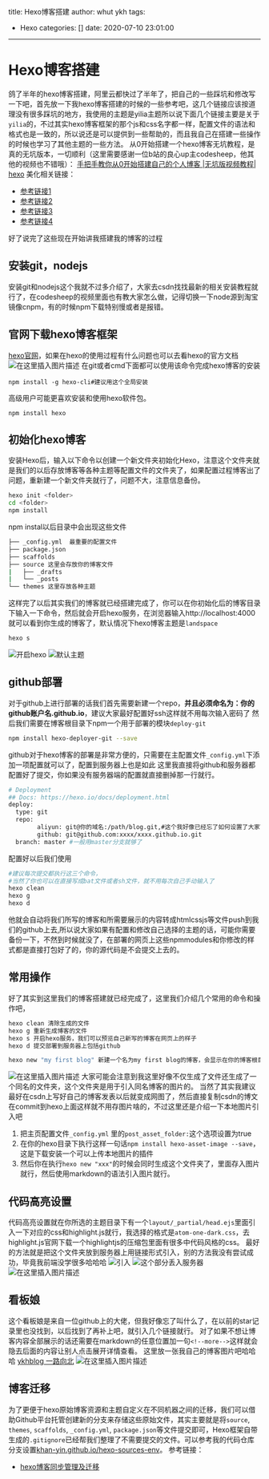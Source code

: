 title: Hexo博客搭建
author: whut ykh
tags:
  - Hexo
categories: []
date: 2020-07-10 23:01:00
---
# Hexo博客搭建
鸽了半年的hexo博客搭建，阿里云都快过了半年了，把自己的一些踩坑和修改写一下吧，首先放一下我hexo博客搭建的时候的一些参考吧，这几个链接应该按道理没有很多踩坑的地方，我使用的主题是yilia主题所以说下面几个链接主要是关于`yilia`的，不过其实hexo博客框架的那个js和css名字都一样，配置文件的语法和格式也是一致的，所以说还是可以提供到一些帮助的，而且我自己在搭建一些操作的时候也学习了其他主题的一些方法。
从0开始搭建一个hexo博客无坑教程，是真的无坑版本，一切顺利（这里需要感谢一位b站的良心up主codesheep，他其他的视频也不错哦）：
[手把手教你从0开始搭建自己的个人博客 |无坑版视频教程| hexo](https://www.bilibili.com/video/BV1Yb411a7ty?from=search&seid=15936694823282570499)
美化相关链接：
- [参考链接1](https://zhousiwei.gitee.io/)
- [参考链接2](https://blog.zscself.com/posts/70677220/)
- [参考链接3](https://shu-ren-yu.github.io/2020/02/08/hexo-%E5%BB%BA%E7%AB%99%E5%8F%82%E8%80%83%E8%B5%84%E6%96%99/)
- [参考链接4](https://ccs.zone/post/65edc760.html)
 
好了说完了这些现在开始讲我搭建我的博客的过程<!--more-->
## 安装git，nodejs
安装git和nodejs这个我就不过多介绍了，大家去csdn找找最新的相关安装教程就行了，在codesheep的视频里面也有教大家怎么做，记得切换一下node源到淘宝镜像cnpm，有的时候npm下载特别慢或者是报错。
## 官网下载hexo博客框架
[hexo官网](https://hexo.io/)，如果在hexo的使用过程有什么问题也可以去看hexo的官方文档
![在这里插入图片描述](https://img-blog.csdnimg.cn/20200710212314229.png?x-oss-process=image/watermark,type_ZmFuZ3poZW5naGVpdGk,shadow_10,text_aHR0cHM6Ly9ibG9nLmNzZG4ubmV0L0phY2tfX19F,size_16,color_FFFFFF,t_70)
在git或者cmd下面都可以使用该命令完成hexo博客的安装
```shell
npm install -g hexo-cli#建议用这个全局安装
```
高级用户可能更喜欢安装和使用hexo软件包。
```shell
npm install hexo
```
## 初始化hexo博客
安装Hexo后，输入以下命令以创建一个新文件夹初始化Hexo，注意这个文件夹就是我们的以后存放博客等各种主题等配置文件的文件夹了，如果配置过程博客出了问题，重新建一个新文件夹就行了，问题不大，注意信息备份。
```bash
hexo init <folder>
cd <folder>
npm install
```
npm instal以后目录中会出现这些文件

```bash
├── _config.yml  最重要的配置文件
├── package.json
├── scaffolds
├── source 这里会存放你的博客文件
|   ├── _drafts
|   └── _posts
└── themes 这里存放各种主题
```

这样完了以后其实我们的博客就已经搭建完成了，你可以在你初始化后的博客目录下输入一下命令，然后就会开启hexo服务，在浏览器输入http://localhost:4000  
就可以看到你生成的博客了，默认情况下hexo博客主题是`landspace`
```bash
hexo s
```
![开启hexo](https://img-blog.csdnimg.cn/20200710214046575.png?x-oss-process=image/watermark,type_ZmFuZ3poZW5naGVpdGk,shadow_10,text_aHR0cHM6Ly9ibG9nLmNzZG4ubmV0L0phY2tfX19F,size_16,color_FFFFFF,t_70)
![默认主题](https://img-blog.csdnimg.cn/20200710214711645.png?x-oss-process=image/watermark,type_ZmFuZ3poZW5naGVpdGk,shadow_10,text_aHR0cHM6Ly9ibG9nLmNzZG4ubmV0L0phY2tfX19F,size_16,color_FFFFFF,t_70)

## github部署
对于github上进行部署的话我们首先需要新建一个repo，**并且必须命名为：你的github账户名.github.io**，建议大家最好配置好ssh这样就不用每次输入密码了
然后我们需要在博客根目录下npm一个用于部署的模块`deploy-git` 

```bash
npm install hexo-deployer-git --save
```
github对于hexo博客的部署是非常方便的，只需要在主配置文件`_config.yml`下添加一项配置就可以了，配置到服务器上也是如此
这里我直接将github和服务器都配置好了提交，你如果没有服务器端的配置就直接删掉那一行就行。

```bash
# Deployment
## Docs: https://hexo.io/docs/deployment.html
deploy:
  type: git
  repo: 
        aliyun: git@你的域名:/path/blog.git,#这个我好像已经忘了如何设置了大家可以自行百度hexo部署到阿里云
        github: git@github.com:xxxx/xxxx.github.io.git
  branch: master #一般用master分支就够了
```
配置好以后我们使用

```bash
#建议每次提交都执行这三个命令，
#当然了你也可以在直接写成bat文件或者sh文件，就不用每次自己手动输入了
hexo clean
hexo g
hexo d
```
他就会自动将我们所写的博客和所需要展示的内容转成htmlcssjs等文件push到我们的github上去,所以说大家如果有配置和修改自己选择的主题的话，可能你需要备份一下，不然到时候就没了，在部署的网页上这些npmmodules和你修改的样式都是直接打包好了的，你的源代码是不会提交上去的。
## 常用操作
好了其实到这里我们的博客搭建就已经完成了，这里我们介绍几个常用的命令和操作吧，
```bash
hexo clean 清除生成的文件
hexo g 重新生成博客的文件
hexo s 开启hexo服务，我们可以预览自己新写的博客在网页上的样子
hexo d 提交部署到服务器上包括github

hexo new "my first blog" 新建一个名为my first blog的博客，会显示在你的博客根目录的`source/_posts`下面
```
![在这里插入图片描述](https://img-blog.csdnimg.cn/20200710221527596.png?x-oss-process=image/watermark,type_ZmFuZ3poZW5naGVpdGk,shadow_10,text_aHR0cHM6Ly9ibG9nLmNzZG4ubmV0L0phY2tfX19F,size_16,color_FFFFFF,t_70)
大家可能会注意到我这里好像不仅生成了文件还生成了一个同名的文件夹，这个文件夹是用于引入同名博客的图片的。
当然了其实我建议最好在csdn上写好自己的博客发表以后就变成网图了，然后直接复制csdn的博文在commit到hexo上面这样就不用存图片啥的，不过这里还是介绍一下本地图片引入吧

 1. 把主页配置文件`_config.yml` 里的`post_asset_folder:`这个选项设置为true
 2. 在你的hexo目录下执行这样一句话`npm install hexo-asset-image --save`，这是下载安装一个可以上传本地图片的插件
 3. 然后你在执行`hexo new "xxx"`的时候会同时生成这个文件夹了，里面存入图片就行，然后使用markdown的语法引入图片就行。

## 代码高亮设置
代码高亮设置就在你所选的主题目录下有一个`layout/_partial/head.ejs`里面引入一下对应的css和highlight.js就行，我选择的格式是`atom-one-dark.css`，去highlight.js官网下载一个highlightjs的压缩包里面有很多中代码风格的css。
最好的方法就是把这个文件夹放到服务器上用链接形式引入，别的方法我没有尝试成功，毕竟我前端没学很多哈哈哈
![引入](https://img-blog.csdnimg.cn/20200710225154715.png)
![这个部分丢入服务器](https://img-blog.csdnimg.cn/20200710225107993.png?x-oss-process=image/watermark,type_ZmFuZ3poZW5naGVpdGk,shadow_10,text_aHR0cHM6Ly9ibG9nLmNzZG4ubmV0L0phY2tfX19F,size_16,color_FFFFFF,t_70)
![在这里插入图片描述](https://img-blog.csdnimg.cn/20200710225024894.png?x-oss-process=image/watermark,type_ZmFuZ3poZW5naGVpdGk,shadow_10,text_aHR0cHM6Ly9ibG9nLmNzZG4ubmV0L0phY2tfX19F,size_16,color_FFFFFF,t_70#pic_center)
## 看板娘
这个看板娘是来自一位github上的大佬，但我好像忘了叫什么了，在以前的star记录里也没找到，以后找到了再补上吧，就引入几个链接就行。
对了如果不想让博客内容全部展示的话还需要在markdown的任意位置加一句`<!--more-->`这样就会隐去后面的内容让别人点击展开详情查看。
这里放一张我自己的博客图片吧哈哈哈
[ykhblog 一路向北](https://khany.top/)
![在这里插入图片描述](https://img-blog.csdnimg.cn/20200710223950744.png?x-oss-process=image/watermark,type_ZmFuZ3poZW5naGVpdGk,shadow_10,text_aHR0cHM6Ly9ibG9nLmNzZG4ubmV0L0phY2tfX19F,size_16,color_FFFFFF,t_70)

## 博客迁移
为了更便于hexo原始博客资源和主题自定义在不同机器之间的迁移，我们可以借助Github平台托管创建新的分支来存储这些原始文件，其实主要就是将`source`, `themes`, `scaffolds`, `_config.yml`, `package.json`等文件提交即可，Hexo框架自带生成的`.gitignore`已经帮我们整理了不需要提交的文件。可以参考我的代码仓库分支设置[khan-yin.github.io/hexo-sources-env](https://github.com/khan-yin/khan-yin.github.io/tree/hexo-sources-env)。
参考链接：
- [hexo博客同步管理及迁移](https://www.jianshu.com/p/fceaf373d797)
